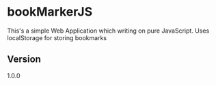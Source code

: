 # bookMarkerJS
<p>This's a simple Web Application which writing on pure JavaScript. Uses localStorage for storing bookmarks</p>
<h2>Version</h2>
<p>1.0.0</p>
